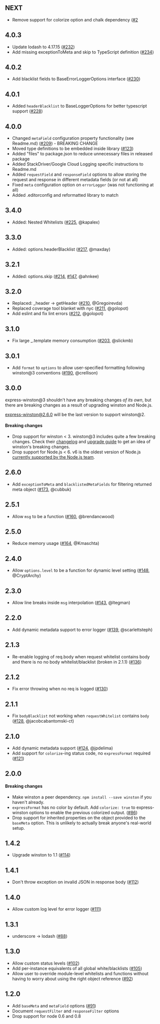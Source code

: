 ## NEXT
* Remove support for colorize option and chalk dependency ([#2](https://github.com/frodeaa/express-winston/issues/2)

## 4.0.3
* Update lodash to 4.17.15 ([#232](https://github.com/bithavoc/express-winston/pull/232))
* Add missing exceptionToMeta and skip to TypeScript definition ([#234](https://github.com/bithavoc/express-winston/pull/234))

## 4.0.2
* Add blacklist fields to BaseErrorLoggerOptions interface ([#230](https://github.com/bithavoc/express-winston/pull/230))

## 4.0.1
* Added `headerBlacklist` to BaseLoggerOptions for better typescript support ([#228](https://github.com/bithavoc/express-winston/pull/228))

## 4.0.0
* Changed `metaField` configuration property functionality (see Readme.md) ([#209](https://github.com/bithavoc/express-winston/issues/209)) - BREAKING CHANGE
* Moved type definitions to be embedded inside library ([#123](https://github.com/bithavoc/express-winston/issues/123))
* Added "files" to package.json to reduce unnecessary files in released package
* Added StackDriver/Google Cloud Logging specific instructions to Readme.md
* Added `requestField` and `responseField` options to allow storing the request and response in different metadata fields (or not at all) 
* Fixed `meta` configuration option on `errorLogger` (was not functioning at all)
* Added .editorconfig and reformatted library to match

## 3.4.0
* Added: Nested Whitelists ([#225](https://github.com/bithavoc/express-winston/pull/225), @kapalex)

## 3.3.0
* Added: options.headerBlacklist ([#217](https://github.com/bithavoc/express-winston/pull/217), @maxday)

## 3.2.1
* Added: options.skip ([#214](https://github.com/bithavoc/express-winston/pull/214), [#147](https://github.com/bithavoc/express-winston/pull/147), @ahnkee)

## 3.2.0
* Replaced: _header -> getHeader ([#210](https://github.com/bithavoc/express-winston/pull/210), @Gregoirevda)
* Replaced coverage tool blanket with nyc ([#211](https://github.com/bithavoc/express-winston/pull/211), @golopot)
* Add eslint and fix lint errors ([#212](https://github.com/bithavoc/express-winston/pull/212), @golopot)

## 3.1.0
* Fix large _.template memory consumption ([#203](https://github.com/bithavoc/express-winston/pull/203), @slickmb)

## 3.0.1
* Add `format` to `options` to allow user-specified formatting following winston@3 conventions ([#190](https://github.com/bithavoc/express-winston/pull/190), @crellison)

## 3.0.0
express-winston@3 shouldn't have any breaking changes _of its own_, but there are breaking changes as a result of upgrading winston and Node.js.

express-winston@2.6.0 will be the last version to support winston@2.

#### Breaking changes
* Drop support for winston < 3. winston@3 includes quite a few breaking changes. Check their [changelog](https://github.com/winstonjs/winston/blob/master/CHANGELOG.md) and [upgrade guide](https://github.com/winstonjs/winston/blob/master/UPGRADE-3.0.md) to get an idea of winston's breaking changes.
* Drop support for Node.js < 6. v6 is the oldest version of Node.js [currently supported by the Node.js team](https://github.com/nodejs/Release).

## 2.6.0
* Add `exceptionToMeta` and `blacklistedMetaFields` for filtering returned meta
  object ([#173](https://github.com/bithavoc/express-winston/pull/173), @cubbuk)

## 2.5.1
* Allow `msg` to be a function ([#160](https://github.com/bithavoc/express-winston/pull/160), @brendancwood)

## 2.5.0
* Reduce memory usage ([#164](https://github.com/bithavoc/express-winston/pull/164), @Kmaschta)

## 2.4.0
* Allow `options.level` to be a function for dynamic level setting ([#148](https://github.com/bithavoc/express-winston/pull/148), @CryptArchy)

## 2.3.0
* Allow line breaks inside `msg` interpolation ([#143](https://github.com/bithavoc/express-winston/pull/143), @ltegman)

## 2.2.0
* Add dynamic metadata support to error logger ([#139](https://github.com/bithavoc/express-winston/issues/139), @scarlettsteph)

## 2.1.3
* Re-enable logging of req.body when request whitelist contains body and there is no no body whitelist/blacklist (broken in 2.1.1) ([#136](https://github.com/bithavoc/express-winston/issues/136))

## 2.1.2
* Fix error throwing when no req is logged ([#130](https://github.com/bithavoc/express-winston/issues/130))

## 2.1.1
* Fix `bodyBlacklist` not working when `requestWhitelist` contains `body` ([#128](https://github.com/bithavoc/express-winston/issues/128), @jacobcabantomski-ct)

## 2.1.0
* Add dynamic metadata support ([#124](https://github.com/bithavoc/express-winston/issues/124), @jpdelima)
* Add support for `colorize`-ing status code, no `expressFormat` required ([#121](https://github.com/bithavoc/express-winston/issues/121))

## 2.0.0
#### Breaking changes
* Make winston a peer dependency. `npm install --save winston` if you haven't already.
* `expressFormat` has no color by default. Add `colorize: true` to express-winston
  options to enable the previous colorized output. ([#86](https://github.com/bithavoc/express-winston/issues/86))
* Drop support for inherited properties on the object provided to the `baseMeta` option. This is unlikely to actually break anyone's real-world setup.

## 1.4.2
* Upgrade winston to 1.1 ([#114](https://github.com/bithavoc/express-winston/issues/114))

## 1.4.1
* Don't throw exception on invalid JSON in response body ([#112](https://github.com/bithavoc/express-winston/issues/112))

## 1.4.0
* Allow custom log level for error logger ([#111](https://github.com/bithavoc/express-winston/pull/111))

## 1.3.1
* underscore -> lodash ([#88](https://github.com/bithavoc/express-winston/issues/88))

## 1.3.0
* Allow custom status levels ([#102](https://github.com/bithavoc/express-winston/pull/102))
* Add per-instance equivalents of all global white/blacklists ([#105](https://github.com/bithavoc/express-winston/pull/105))
* Allow user to override module-level whitelists and functions without having to worry about using the right object reference ([#92](https://github.com/bithavoc/express-winston/issues/92))

## 1.2.0
* Add `baseMeta` and `metaField` options ([#91](https://github.com/bithavoc/express-winston/pull/91))
* Document `requestFilter` and `responseFilter` options
* Drop support for node 0.6 and 0.8

